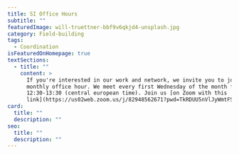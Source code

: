 ```yaml
---
title: SI Office Hours
subtitle: ""
featuredImage: will-truettner-bbf9v6qkjd4-unsplash.jpg
category: Field-building
tags:
  - Coordination
isFeaturedOnHomepage: true
textSections:
  - title: ""
    content: >
      If you're interested in our work and network, we invite you to join our
      monthly office hour. We meet every first Wednesday of the month from
      12:30-13:30 (central european time). Join us [on Zoom with this
      link](https://us02web.zoom.us/j/82948562671?pwd=TkRDUU5nVlJyWmtFSXZTNi96OUl0dz09).
card:
  title: ""
  description: ""
seo:
  title: ""
  description: ""
---
```

